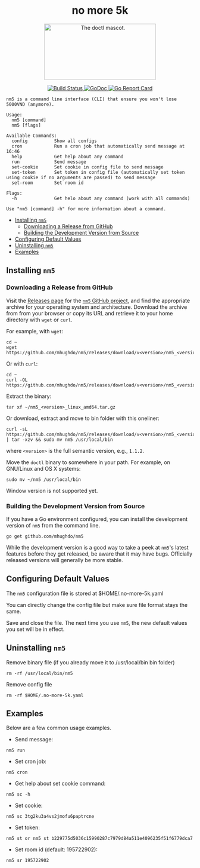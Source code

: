<h1 align="center">no more 5k</h1>

<p align="center">
  <img width="300" height="150" src="https://user-images.githubusercontent.com/15611134/92327311-ebc21000-f082-11ea-82a6-07a3b9f1516c.png" alt="The doctl mascot." />
</p>

<p align="center">
  <a href="https://github.com/mhughdo/nm5/workflows/AutoRelease/badge.svg">
    <img src="https://github.com/mhughdo/nm5/workflows/AutoRelease/badge.svg" alt="Build Status" />
  </a>
  <a href="https://godoc.org/github.com/mhughdo/nm5">
    <img src="https://godoc.org/github.com/mhughdo/nm5?status.svg" alt="GoDoc" />
  </a>
  <a href="https://goreportcard.com/report/github.com/mhughdo/nm5">
    <img src="https://goreportcard.com/badge/github.com/mhughdo/nm5" alt="Go Report Card" />
  </a>
</p>

```
nm5 is a command line interface (CLI) that ensure you won't lose 5000VND (anymore).

Usage:
  nm5 [command]
  nm5 [flags]

Available Commands:
  config          Show all configs
  cron            Run a cron job that automatically send message at 16:46
  help            Get help about any command
  run             Send message
  set-cookie      Set cookie in config file to send message
  set-token       Set token in config file (automatically set token using cookie if no arguments are passed) to send message
  set-room        Set room id

Flags:
  -h              Get helo about any command (work with all commands)

Use "nm5 [command] -h" for more information about a command.
```

- [Installing `nm5`](#installing-nm5)
  - [Downloading a Release from GitHub](#downloading-a-release-from-github)
  - [Building the Development Version from Source](#building-the-development-version-from-source)
- [Configuring Default Values](#configuring-default-values)
- [Uninstalling `nm5`](#uninstalling-nm5)
- [Examples](#examples)

## Installing `nm5`

### Downloading a Release from GitHub

Visit the [Releases page](https://github.com/mhughdo/nm5/releases) for the
[`nm5` GitHub project](https://github.com/mhughdo/nm5), and find the appropriate archive for your operating system and
architecture. Download the archive from from your browser or copy its URL and retrieve it to your home directory with
`wget` or `curl`.

For example, with `wget`:

```
cd ~
wget https://github.com/mhughdo/nm5/releases/download/v<version>/nm5_<version>_linux_amd64.tar.gz
```

Or with `curl`:

```
cd ~
curl -OL https://github.com/mhughdo/nm5/releases/download/v<version>/nm5_<version>_linux_amd64.tar.gz
```

Extract the binary:

```
tar xf ~/nm5_<version>_linux_amd64.tar.gz
```

Or download, extract and move to bin folder with this oneliner:

```
curl -sL https://github.com/mhughdo/nm5/releases/download/v<version>/nm5_<version>_linux_amd64.tar.gz | tar -xzv && sudo mv nm5 /usr/local/bin
```

where `<version>` is the full semantic version, e.g., `1.1.2`.

Move the `doctl` binary to somewhere in your path. For example, on GNU/Linux and OS X systems:

```
sudo mv ~/nm5 /usr/local/bin
```

Window version is not supported yet.

### Building the Development Version from Source

If you have a Go environment configured, you can install the development version of `nm5` from the command line.

```
go get github.com/mhughdo/nm5
```

While the development version is a good way to take a peek at `nm5`'s latest features before they get released, be aware
that it may have bugs. Officially released versions will generally be more stable.

## Configuring Default Values

The `nm5` configuration file is stored at \$HOME/.no-more-5k.yaml

You can directly change the config file but make sure file format stays the same.

Save and close the file. The next time you use `nm5`, the new default values you set will be in effect.

## Uninstalling `nm5`

Remove binary file (if you already move it to /usr/local/bin bin folder)

```
rm -rf /usr/local/bin/nm5
```

Remove config file

```
rm -rf $HOME/.no-more-5k.yaml
```

## Examples

Below are a few common usage examples.

- Send message:

```
nm5 run
```

- Set cron job:

```
nm5 cron
```

- Get help about set cookie command:

```
nm5 sc -h
```

- Set cookie:

```
nm5 sc 3tg2ku3a4vs2jmofu6paptrcne
```

- Set token:

```
nm5 st or nm5 st b229775d5036c15990287c7979d84a511e4096235f51f6779dca7
```

- Set room id (default: 195722902):

```
nm5 sr 195722902
```

